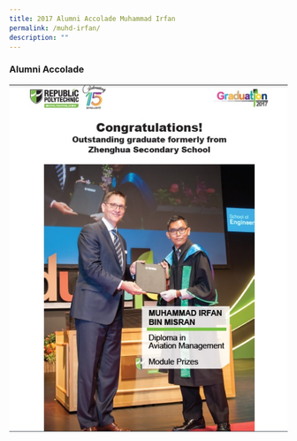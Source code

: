 ```yaml
---
title: 2017 Alumni Accolade Muhammad Irfan
permalink: /muhd-irfan/
description: ""
---
```

### Alumni Accolade

![](/images/IrfanRPBig.jpg)